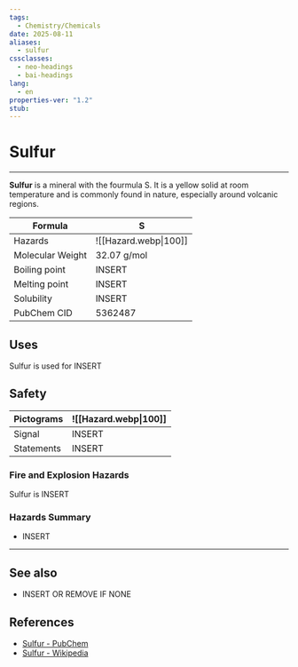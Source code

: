 ```yaml
---
tags:
  - Chemistry/Chemicals
date: 2025-08-11
aliases:
  - sulfur
cssclasses:
  - neo-headings
  - bai-headings
lang:
  - en
properties-ver: "1.2"
stub:
---
```

# Sulfur

***

**Sulfur** is a mineral with the fourmula S. It is a yellow solid at room temperature and is commonly found in nature, especially around volcanic regions.

| Formula          | S                     |
| ---------------- | --------------------- |
| Hazards          | ![[Hazard.webp\|100]] |
| Molecular Weight | 32.07 g/mol           |
| Boiling point    | INSERT                |
| Melting point    | INSERT                |
| Solubility       | INSERT                |
| PubChem CID      | 5362487               |

## Uses
Sulfur is used for INSERT
## Safety

| Pictograms | ![[Hazard.webp\|100]] |
| ---------- | --------------------- |
| Signal     | INSERT                |
| Statements | INSERT                |
### Fire and Explosion Hazards
Sulfur is INSERT
### Hazards Summary
- INSERT

***
## See also
- INSERT OR REMOVE IF NONE
## References
- [Sulfur - PubChem](https://pubchem.ncbi.nlm.nih.gov/compound/5362487)
- [Sulfur - Wikipedia](https://en.wikipedia.org/wiki/sulfur)